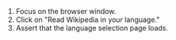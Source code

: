 1. Focus on the browser window.
2. Click on "Read Wikipedia in your language."
3. Assert that the language selection page loads.